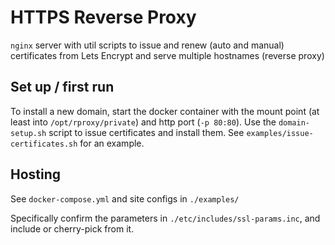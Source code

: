 # HTTPS Reverse Proxy

`nginx` server with util scripts to issue and renew (auto and manual) certificates from Lets Encrypt and
serve multiple hostnames (reverse proxy)

## Set up / first run

To install a new domain, start the docker container with the mount point (at least into `/opt/rproxy/private`)
and http port (`-p 80:80`). Use the `domain-setup.sh` script to issue certificates and install them. See 
`examples/issue-certificates.sh` for an example.

## Hosting

See `docker-compose.yml` and site configs in `./examples/`

Specifically confirm the parameters in `./etc/includes/ssl-params.inc`, and include or cherry-pick from it.
